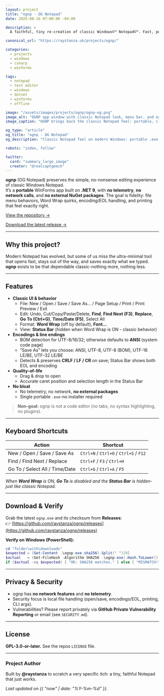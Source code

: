```yaml
---
layout: project
title: "ognp - OG Notepad"
date: 2025-08-16 07:00:00 -04:00

description: >
  A faithful, tiny re-creation of classic Windows©™ Notepad©™. Fast, portable, and dependency-minimal.

canonical_url: "https://raystanza.uk/projects/ognp/"

categories:
  - projects
  - windows
  - csharp
  - winforms

tags:
  - notepad
  - text editor
  - windows
  - dotnet
  - winforms
  - offline

image: "/assets/images/projects/ognp/ognp-og.png"
image_alt: "OGNP app window with classic Notepad look, menu bar, and editor area"
image_caption: "OGNP brings back the classic Notepad feel: portable, clean, and snappy."

og_type: "article"
og_title: "ognp - OG Notepad"
og_description: "Classic Notepad feel on modern Windows: portable .exe, no telemetry, correct encodings/EOL, and printing."

robots: "index, follow"

twitter:
  card: "summary_large_image"
  creator: "@realcaptgeech"
---
```

**ognp** (OG Notepad) preserves the simple, no-nonsense editing experience of classic Windows Notepad.  
It’s a **portable** WinForms app built on **.NET 9**, with **no telemetry**, **no network calls**, and **no external NuGet packages**. The goal is fidelity: file menu behaviors, Word Wrap quirks, encoding/EOL handling, and printing that feel exactly right.

[View the repository →](https://github.com/raystanza/ognp)

[Download the latest release →](https://github.com/raystanza/ognp/releases)

---

## Why this project?

Modern Notepad has evolved, but some of us miss the ultra-minimal tool that opens fast, stays out of the way, and saves exactly what we typed. **ognp** exists to be that dependable classic-nothing more, nothing less.

---

## Features

- **Classic UI & behavior**
  - File: New / Open / Save / Save As... / Page Setup / Print / Print Preview / Exit  
  - Edit: Undo, Cut/Copy/Paste/Delete, **Find**, **Find Next (F3)**, **Replace**, **Go To (Ctrl+G)**, **Time/Date (F5)**, Select All  
  - Format: **Word Wrap** (off by default), **Font...**  
  - View: **Status Bar** (hidden when Word Wrap is ON - classic behavior)
- **Encodings & line endings**
  - BOM detection for UTF-8/16/32; otherwise defaults to **ANSI** (system code page)
  - “Save As” lets you choose: ANSI, UTF-8, UTF-8 (BOM), UTF-16 LE/BE, UTF-32 LE/BE
  - Detects & preserves **CRLF / LF / CR** on save; Status Bar shows both EOL and encoding
- **Quality-of-life**
  - Drag & drop to open
  - Accurate caret position and selection length in the Status Bar
- **No bloat**
  - No telemetry, no network, **no external packages**
  - Single portable `.exe`-no installer required

> **Non-goal:** ognp is not a code editor (no tabs, no syntax highlighting, no plugins).

---

## Keyboard Shortcuts

| Action | Shortcut |
|---|---|
| New / Open / Save / Save As | `Ctrl+N` / `Ctrl+O` / `Ctrl+S` / `F12` |
| Find / Find Next / Replace | `Ctrl+F` / `F3` / `Ctrl+H` |
| Go To / Select All / Time/Date | `Ctrl+G` / `Ctrl+A` / `F5` |

*When **Word Wrap** is ON, **Go To** is disabled and the **Status Bar** is hidden-just like classic Notepad.*

---

## Download & Verify

Grab the latest `ognp.exe` and its checksum from **Releases**:  
👉 [https://github.com/raystanza/ognp/releases](https://github.com/raystanza/ognp/releases)

**Verify on Windows (PowerShell):**

```powershell
cd "folder\with\downloads"
$expected = (Get-Content .\ognp.exe.sha256).Split(" ")[0]
$actual   = (Get-FileHash -Algorithm SHA256 .\ognp.exe).Hash.ToLower()
if ($actual -eq $expected) { "OK: SHA256 matches." } else { "MISMATCH!" }
````

---

## Privacy & Security

- ognp has **no network features** and **no telemetry**.
- Security focus is local file handling (open/save, encodings/EOL, printing, CLI args).
- Vulnerabilities? Please report privately via **GitHub Private Vulnerability Reporting** or email (see `SECURITY.md`).

---

## License

**GPL-3.0-or-later.** See the repos `LICENSE` file.

---

### Project Author

Built by **@raystanza** to scratch a very specific itch: a tiny, faithful Notepad that just works.

*Last updated on {{ "now" | date: "%Y-%m-%d" }}.*
